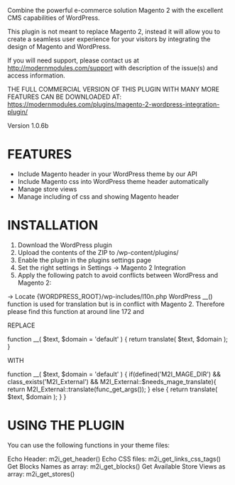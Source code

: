 Combine the powerful e-commerce solution Magento 2 with the excellent CMS capabilities of WordPress.

This plugin is not meant to replace Magento 2, instead it will allow you to create a seamless user experience for your visitors by integrating the design of Magento and WordPress.

If you will need support, please contact us at http://modernmodules.com/support with description of the issue(s) and access information.

THE FULL COMMERCIAL VERSION OF THIS PLUGIN WITH MANY MORE FEATURES CAN BE DOWNLOADED AT: https://modernmodules.com/plugins/magento-2-wordpress-integration-plugin/

Version 1.0.6b

FEATURES
===========

- Include Magento header in your WordPress theme by our API
- Include Magento css into WordPress theme header automatically
- Manage store views
- Manage including of css and showing Magento header

INSTALLATION
===========

1. Download the WordPress plugin
2. Upload the contents of the ZIP to /wp-content/plugins/
3. Enable the plugin in the plugins settings page
4. Set the right settings in Settings -> Magento 2 Integration
5. Apply the following patch to avoid conflicts between WordPress and Magento 2:

-> Locate {WORDPRESS_ROOT}/wp-includes/l10n.php
WordPress __() function is used for translation but is in conflict with Magento 2. Therefore please find this function at around line 172 and 

REPLACE

function __( $text, $domain = 'default' ) {
return translate( $text, $domain );
}

WITH

function __( $text, $domain = 'default' ) {
if(defined('M2I_MAGE_DIR') && class_exists('M2I_External') && M2I_External::$needs_mage_translate){
return M2I_External::translate(func_get_args());
} else {
return translate( $text, $domain );
}
}

USING THE PLUGIN
=============
    
You can use the following functions in your theme files:

Echo Header: m2i_get_header()
Echo CSS files: m2i_get_links_css_tags()
Get Blocks Names as array: m2i_get_blocks()
Get Available Store Views as array: m2i_get_stores()